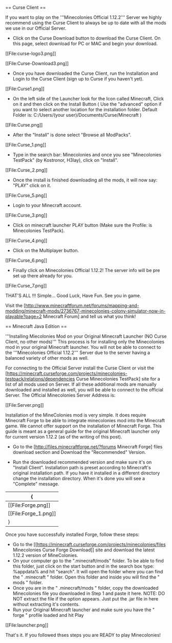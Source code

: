 == Curse Client ==

 If you want to play on the '''Minecolonies Official 1.12.2''' Server we highly recommend using the Curse Client to always be up to date with all the mods we use in our Official Server.

* Click on the Curse Download button to download the Curse Client. On this page, select download for PC or MAC and begin your download.

[[File:curse-logo3.png]]

[[File:Curse-Download3.png]]

* Once you have downloaded the Curse Client, run the Installation and Login to the Curse Client (sign up to Curse if you haven't yet).

[[File:Curse1.png]]

* On the left side of the Launcher look for the Icon called Minecraft, Click on it and then click on the Install Button ( Use the "advanced" option if you want to select another location for the installation folder. Default Folder is: C:/Users/(your user)/Documents/Curse/Minecraft )

[[File:Curse.png]]

* After the "Install" is done select "Browse all ModPacks".

[[File:Curse_1.png]]

* Type in the search bar: Minecolonies and once you see "Minecolonies TestPack" (by Kostronor, H3lay), click on "Install".

[[File:Curse_2.png]]

* Once the install is finished downloading all the mods, it will now say: "PLAY" click on it.

[[File:Curse_5.png]]

* Login to your Minecraft account.

[[File:Curse_3.png]]

* Click on minecraft launcher PLAY button (Make sure the Profile: is Minecolonies TestPack).

[[File:Curse_4.png]]

* Click on the Multiplayer button.

[[File:Curse_6.png]]

* Finally click on Minecolonies Official 1.12.2! The server info will be pre set up there already for you.

[[File:Curse_7.png]]

THAT'S ALL !!! Simple... Good Luck, Have Fun. See you in game.

Visit the [http://www.minecraftforum.net/forums/mapping-and-modding/minecraft-mods/2736767-minecolonies-colony-simulator-now-in-playable?page=2 Minecraft Forum] and tell us what you think!

== Minecraft Java Edition ==

'''Installing Miecolonies Mod on your Original Minecraft Launcher (NO Curse Client, no other mods)''' 
 This process is for installing only the Minecolonies mod in your original Minecraft launcher. You will not be able to connect to the '''Minecolonies Official 1.12.2'''  Server due to the server having a balanced variety of other mods as well.

 For connecting to the Official Server install the Curse Client or visit the [https://minecraft.curseforge.com/projects/minecolonies-testpack/relations/dependencies Curse Minecolonies TestPack] site for a list of all mods used on Server. If all these additional mods are manually downloaded and installed as well, you will be able to connect to the official Server. The Official Minecolonies Server Address is:

[[File:Server.png]]

 Installation of the MineColonies mod is very simple. It does require Minecraft Forge to be able to integrate minecolonies mod into the Minecraft game.
 We cannot offer support on the installation of Minecraft Forge. This guide is meant as a general guide for the original Minecraft launcher only for current version 1.12.2 (as of the writing of this post).
* Go to the [http://files.minecraftforge.net/?forums Minecraft Forge] files download section and Download the "Recommended" Version.

* Run the downloaded recommended version and make sure it's on "Install Client". Installation path is preset according to Minecraft's original installation path. If you have it installed in a different directory change the installation directory. When it's done you will see a "Complete" message.

{|
|- 
| [[File:Forge.png]]
| [[File:Forge_1.png]]
|}


Once you have successfully installed Forge, follow these steps:
* Go to the [[https://minecraft.curseforge.com/projects/minecolonies/files Minecolonies Curse Forge Download]] site and download the latest 1.12.2 version of MineColonies.
* On your computer go to the ".minecraft/mods" folder. To be able to find this folder, just click on the start button and in the search box type: %appdata% and hit "search". It will open the folder where you can find the " .minecraft " folder. Open this folder and inside you will find the " mods " folder.
* Once you are in the " .minecraft/mods " folder, copy the downloaded Minecolonies file you downloaded in Step 1 and paste it here. NOTE: DO NOT extract the file if the option appears. Just put the .jar file in here without extracting it's contents.
* Run your Original Minecraft launcher and make sure you have the " forge " profile loaded and hit Play

[[File:launcher.png]]

That's it. If you followed thses steps you are READY to play Minecolonies!
